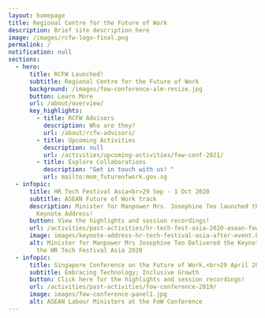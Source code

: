 ```yaml
---
layout: homepage
title: Regional Centre for the Future of Work
description: Brief site description here
image: /images/rcfw-logo-final.png
permalink: /
notification: null
sections:
  - hero:
      title: RCFW Launched!
      subtitle: Regional Centre for the Future of Work
      background: /images/fow-conference-alm-resize.jpg
      button: Learn More
      url: /about/overview/
      key_highlights:
        - title: RCFW Advisors
          description: Who are they?
          url: /about/rcfw-advisors/
        - title: Upcoming Activities
          description: null
          url: /activities/upcoming-activities/fow-conf-2021/
        - title: Explore Collaborations
          description: "Get in touch with us! "
          url: mailto:mom_futureofwork.gov.sg
  - infopic:
      title: HR Tech Festival Asia<br>29 Sep - 1 Oct 2020
      subtitle: ASEAN Future of Work track
      description: Minister for Manpower Mrs. Josephine Teo launched the RCFW in her
        Keynote Address!
      button: View the highlights and session recordings!
      url: /activities/past-activities/hr-tech-fest-asia-2020-asean-fow-track/
      image: images/keynote-address-hr-tech-festival-asia-after-event.PNG
      alt: Minister for Manpower Mrs Josephine Teo Delivered the Keynote Address at
        the HR Tech Festival Asia 2020
  - infopic:
      title: Singapore Conference on the Future of Work,<br>29 April 2019
      subtitle: Embracing Technology; Inclusive Growth
      button: Click here for the highlights and session recordings!
      url: /activities/past-activities/fow-conference-2019/
      image: images/fow-conference-panel1.jpg
      alt: ASEAN Labour Ministers at the FoW Conference
---
```

